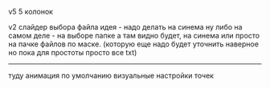 v5
5 колонок


v2
слайдер выбора файла
идея - надо делать на синема
ну либо на самом деле - на выборе папке а там видно будет, на синема или просто на пачке файлов по маске.
(которую еще надо будет уточнить наверное но пока для простоты просто все txt)

****
туду
анимация по умолчанию
визуальные настройки точек
